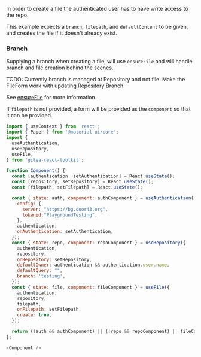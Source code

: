 
In order to create a file the authenticated user has to have write access to the repo.

This example expects a `branch`, `filepath`, and `defaultContent` to be given, and creates the file if it doesn't already exist.

### Branch

Supplying a branch when creating a file, will use `ensureFile` and will handle branch and file creation behind the scenes.

TODO: Currently branch is managed at Repository and not file. Make the FileForm work with updating Repository Branch.

See [ensureFile](/#/core%2Frepo%2Fcontents?id=section-ensure-content) for more information.

If `filepath` is not provided, a form will be provided as the `component` so that it can be provided.

```js
import { useContext } from 'react';
import { Paper } from '@material-ui/core';
import {
  useAuthentication,
  useRepository,
  useFile,
} from 'gitea-react-toolkit';

function Component() {
  const [authentication, setAuthentication] = React.useState();
  const [repository, setRepository] = React.useState();
  const [filepath, setFilepath] = React.useState();

  const { state: auth, component: authComponent } = useAuthentication({
    config: {
      server: "https://bg.door43.org",
      tokenid:"PlaygroundTesting",
    },
    authentication,
    onAuthentication: setAuthentication,
  });
  const { state: repo, component: repoComponent } = useRepository({
    authentication,
    repository,
    onRepository: setRepository,
    defaultOwner: authentication && authentication.user.name,
    defaultQuery: "",
    branch: 'testing',
  });
  const { state: file, component: fileComponent } = useFile({
    authentication,
    repository,
    filepath,
    onFilepath: setFilepath,
    create: true,
  });

  return (!auth && authComponent) || (!repo && repoComponent) || fileComponent;
};

<Component />
```
